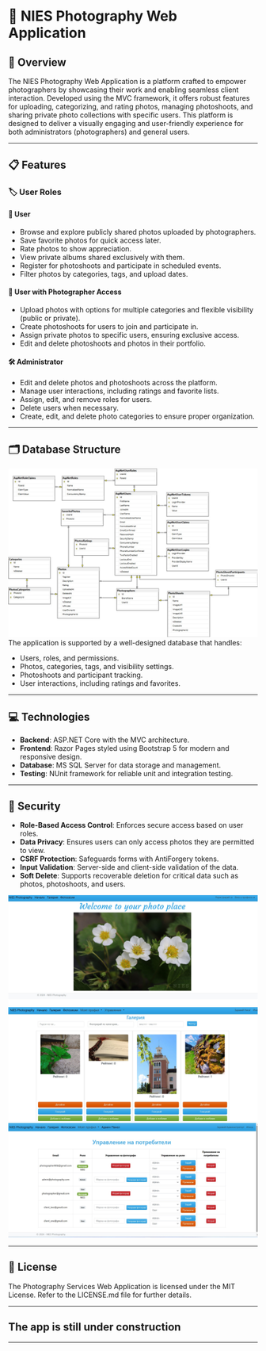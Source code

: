 # 🌟 NIES Photography Web Application

## 📸 Overview
The NIES Photography Web Application is a platform crafted to empower photographers by showcasing their work and enabling seamless client interaction. Developed using the MVC framework, it offers robust features for uploading, categorizing, and rating photos, managing photoshoots, and sharing private photo collections with specific users. This platform is designed to deliver a visually engaging and user-friendly experience for both administrators (photographers) and general users.

---

## 📋 Features

### 🏷️ User Roles

#### 👤 User
- Browse and explore publicly shared photos uploaded by photographers.
- Save favorite photos for quick access later.
- Rate photos to show appreciation.
- View private albums shared exclusively with them.
- Register for photoshoots and participate in scheduled events.
- Filter photos by categories, tags, and upload dates.

#### 📸 User with Photographer Access
- Upload photos with options for multiple categories and flexible visibility (public or private).
- Create photoshoots for users to join and participate in.
- Assign private photos to specific users, ensuring exclusive access.
- Edit and delete photoshoots and photos in their portfolio.

#### 🛠️ Administrator
- Edit and delete photos and photoshoots across the platform.
- Manage user interactions, including ratings and favorite lists.
- Assign, edit, and remove roles for users.
- Delete users when necessary.
- Create, edit, and delete photo categories to ensure proper organization.

---

## 🗂️ Database Structure
![Database Diagram](images/diagram.jpg)
The application is supported by a well-designed database that handles:
- Users, roles, and permissions.
- Photos, categories, tags, and visibility settings.
- Photoshoots and participant tracking.
- User interactions, including ratings and favorites.

---

## 💻 Technologies
- **Backend**: ASP.NET Core with the MVC architecture.
- **Frontend**: Razor Pages styled using Bootstrap 5 for modern and responsive design.
- **Database**: MS SQL Server for data storage and management.
- **Testing**: NUnit framework for reliable unit and integration testing.

---

## 🔐 Security
- **Role-Based Access Control**: Enforces secure access based on user roles.
- **Data Privacy**: Ensures users can only access photos they are permitted to view.
- **CSRF Protection**: Safeguards forms with AntiForgery tokens.
- **Input Validation**: Server-side and client-side validation of the data.
- **Soft Delete**: Supports recoverable deletion for critical data such as photos, photoshoots, and users.

![Description of image](images/1.jpg)
![Description of image](images/2.jpg)
![Description of image](images/3.jpg)

---

## 📄 License
The Photography Services Web Application is licensed under the MIT License. Refer to the LICENSE.md file for further details.

---

##  **The app is still under construction**


---

